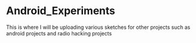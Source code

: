 # Android_Experiments
This is where I will be uploading various sketches for other projects such as android projects and radio hacking projects
